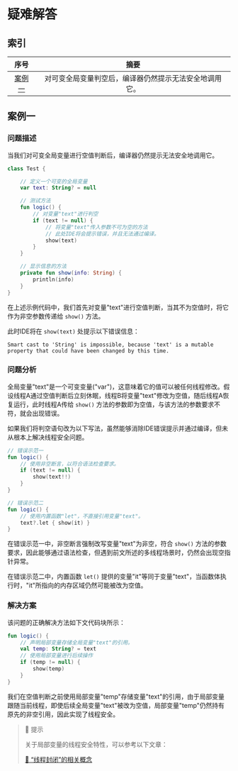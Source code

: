 <!-- TODO
# 简介

-->

# 疑难解答
## 索引

<div align="center">

|       序号        |                          摘要                          |
| :---------------: | :----------------------------------------------------: |
| [案例一](#案例一) | 对可变全局变量判空后，编译器仍然提示无法安全地调用它。 |

</div>

## 案例一
### 问题描述
当我们对可变全局变量进行空值判断后，编译器仍然提示无法安全地调用它。

```kotlin
class Test {

    // 定义一个可变的全局变量
    var text: String? = null

    // 测试方法
    fun logic() {
        // 对变量"text"进行判空
        if (text != null) {
            // 将变量"text"传入参数不可为空的方法
            // 此处IDE将会提示错误，并且无法通过编译。
            show(text)
        }
    }

    // 显示信息的方法
    private fun show(info: String) {
        println(info)
    }
}
```

在上述示例代码中，我们首先对变量"text"进行空值判断，当其不为空值时，将它作为非空参数传递给 `show()` 方法。

此时IDE将在 `show(text)` 处提示以下错误信息：

```text
Smart cast to 'String' is impossible, because 'text' is a mutable property that could have been changed by this time.
```

### 问题分析
全局变量"text"是一个可变变量("var")，这意味着它的值可以被任何线程修改。假设线程A通过空值判断后立刻休眠，线程B将变量"text"修改为空值，随后线程A恢复运行，此时线程A传给 `show()` 方法的参数即为空值，与该方法的参数要求不符，就会出现错误。

如果我们将判空语句改为以下写法，虽然能够消除IDE错误提示并通过编译，但未从根本上解决线程安全问题。

```kotlin
// 错误示范一
fun logic() {
    // 使用非空断言，以符合语法检查要求。
    if (text != null) {
        show(text!!)
    }
}

// 错误示范二
fun logic() {
    // 使用内置函数"let"，不直接引用变量"text"。
    text?.let { show(it) }
}
```

在错误示范一中，非空断言强制改写变量"text"为非空，符合 `show()` 方法的参数要求，因此能够通过语法检查，但遇到前文所述的多线程场景时，仍然会出现空指针异常。

在错误示范二中，内置函数 `let()` 提供的变量"it"等同于变量"text"，当函数体执行时，"it"所指向的内存区域仍然可能被改为空值。

### 解决方案
该问题的正确解决方法如下文代码块所示：

```kotlin
fun logic() {
    // 声明局部变量存储全局变量"text"的引用。
    val temp: String? = text
    // 使用局部变量进行后续操作
    if (temp != null) {
        show(temp)
    }
}
```

我们在空值判断之前使用局部变量"temp"存储变量"text"的引用，由于局部变量跟随当前线程，即使后续全局变量"text"被改为空值，局部变量"temp"仍然持有原先的非空引用，因此实现了线程安全。

> 🚩 提示
>
> 关于局部变量的线程安全特性，可以参考以下文章：
>
> [🔗 “线程封闭”的相关概念](https://www.cnblogs.com/binghe001/p/12808419.html)
